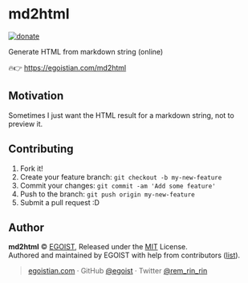 # md2html

[![donate](https://img.shields.io/badge/$-donate-ff69b4.svg?maxAge=2592000&style=flat)](https://github.com/egoist/donate)

Generate HTML from markdown string (online)

🔥👉 https://egoistian.com/md2html

## Motivation

Sometimes I just want the HTML result for a markdown string, not to preview it.

## Contributing

1. Fork it!
2. Create your feature branch: `git checkout -b my-new-feature`
3. Commit your changes: `git commit -am 'Add some feature'`
4. Push to the branch: `git push origin my-new-feature`
5. Submit a pull request :D

## Author

**md2html** © [EGOIST](https://github.com/egoist), Released under the [MIT](https://egoist.mit-license.org/) License.<br>
Authored and maintained by EGOIST with help from contributors ([list](https://github.com/egoist/md2html/contributors)).

> [egoistian.com](https://egoistian.com) · GitHub [@egoist](https://github.com/egoist) · Twitter [@rem_rin_rin](https://twitter.com/rem_rin_rin)